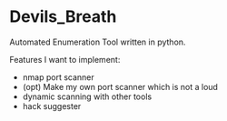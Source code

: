 # Devils_Breath
Automated Enumeration Tool written in python.

Features I want to implement:
- nmap port scanner
- (opt) Make my own port scanner which is not a loud
- dynamic scanning with other tools
- hack suggester
